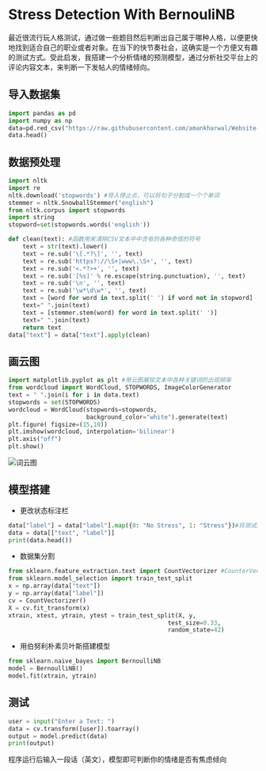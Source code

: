 # Stress Detection With BernouliNB
最近很流行玩人格测试，通过做一些题目然后判断出自己属于哪种人格，以便更快地找到适合自己的职业或者对象。在当下的快节奏社会，这确实是一个方便又有趣的测试方式。受此启发，我搭建一个分析情绪的预测模型，通过分析社交平台上的评论内容文本，来判断一下发帖人的情绪倾向。
## 导入数据集
```python
import pandas as pd
import numpy as np
data=pd.red_csv("https://raw.githubusercontent.com/amankharwal/Website-data/master/stress.csv") #reddit上的评论集
data.head()
```
## 数据预处理
```python
import nltk
import re
nltk.download('stopwords') #导入停止点，可以将句子分割成一个个单词
stemmer = nltk.SnowballStemmer("english")
from nltk.corpus import stopwords
import string
stopword=set(stopwords.words('english'))

def clean(text): #函数用来清除CSV文本中中含有的各种奇怪的符号
    text = str(text).lower()
    text = re.sub('\[.*?\]', '', text)
    text = re.sub('https?://\S+|www\.\S+', '', text)
    text = re.sub('<.*?>+', '', text)
    text = re.sub('[%s]' % re.escape(string.punctuation), '', text)
    text = re.sub('\n', '', text)
    text = re.sub('\w*\d\w*', '', text)
    text = [word for word in text.split(' ') if word not in stopword]
    text=" ".join(text)
    text = [stemmer.stem(word) for word in text.split(' ')]
    text=" ".join(text)
    return text
data["text"] = data["text"].apply(clean)
```
## 画云图
```python 
import matplotlib.pyplot as plt #用云图展现文本中各种关键词的出现频率
from wordcloud import WordCloud, STOPWORDS, ImageColorGenerator
text = " ".join(i for i in data.text)
stopwords = set(STOPWORDS)
wordcloud = WordCloud(stopwords=stopwords, 
                      background_color="white").generate(text)
plt.figure( figsize=(15,10))
plt.imshow(wordcloud, interpolation='bilinear')
plt.axis("off")
plt.show()
```
![词云图](https://github.com/TGF-B/Stress-Detection-NB/blob/main/Figure_1.png)
## 模型搭建
  - 更改状态标注栏
  ```python
  data["label"] = data["label"].map({0: "No Stress", 1: "Stress"})#将测试集中的状态表述由符号改成文字。
  data = data[["text", "label"]]
  print(data.head())
  ```
   - 数据集分割
   ```python
   from sklearn.feature_extraction.text import CountVectorizer #CounterVectorizer负责将文本中的词语转换为词频矩阵，它通过fit_transform函数计算各个词语出现的次数
  from sklearn.model_selection import train_test_split
  x = np.array(data["text"])
  y = np.array(data["label"])
  cv = CountVectorizer()
  X = cv.fit_transform(x)
  xtrain, xtest, ytrain, ytest = train_test_split(X, y, 
                                                test_size=0.33, 
                                                random_state=42)
  ```
  - 用伯努利朴素贝叶斯搭建模型
  ```python
  from sklearn.naive_bayes import BernoulliNB
  model = BernoulliNB()
  model.fit(xtrain, ytrain)
  ```
## 测试
```python
user = input("Enter a Text: ")
data = cv.transform([user]).toarray()
output = model.predict(data)
print(output)
```
程序运行后输入一段话（英文），模型即可判断你的情绪是否有焦虑倾向

